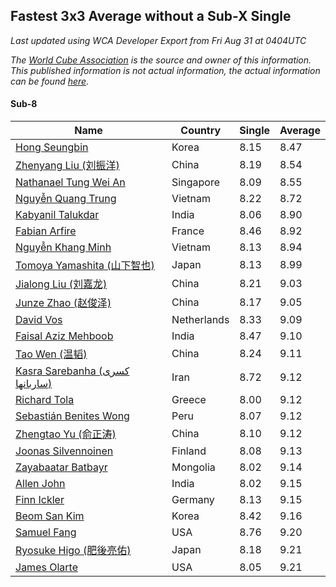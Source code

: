 ## Fastest 3x3 Average without a Sub-X Single

*Last updated using WCA Developer Export from Fri Aug 31 at 0404UTC*

*The [World Cube Association](https://www.worldcubeassociation.org) is the source and owner of this information. This published information is not actual information, the actual information can be found [here](https://www.worldcubeassociation.org/results).*

#### Sub-8

Name|Country|Single|Average
--|--|--|--
[Hong Seungbin](https://www.worldcubeassociation.org/persons/2014SEUN01)|Korea|8.15|8.47
[Zhenyang Liu (刘振洋)](https://www.worldcubeassociation.org/persons/2018LIUZ14)|China|8.19|8.54
[Nathanael Tung Wei An](https://www.worldcubeassociation.org/persons/2016ANNA01)|Singapore|8.09|8.55
[Nguyễn Quang Trung](https://www.worldcubeassociation.org/persons/2011NGUY10)|Vietnam|8.22|8.72
[Kabyanil Talukdar](https://www.worldcubeassociation.org/persons/2013TALU01)|India|8.06|8.90
[Fabian Arfire](https://www.worldcubeassociation.org/persons/2017ARFI01)|France|8.46|8.92
[Nguyễn Khang Minh](https://www.worldcubeassociation.org/persons/2017MINH15)|Vietnam|8.13|8.94
[Tomoya Yamashita (山下智也)](https://www.worldcubeassociation.org/persons/2013YAMA01)|Japan|8.13|8.99
[Jialong Liu (刘嘉龙)](https://www.worldcubeassociation.org/persons/2013LIUJ03)|China|8.21|9.03
[Junze Zhao (赵俊泽)](https://www.worldcubeassociation.org/persons/2016ZHAO28)|China|8.17|9.05
[David Vos](https://www.worldcubeassociation.org/persons/2008VOSD01)|Netherlands|8.33|9.09
[Faisal Aziz Mehboob](https://www.worldcubeassociation.org/persons/2017MEHB01)|India|8.47|9.10
[Tao Wen (温韬)](https://www.worldcubeassociation.org/persons/2015WENT01)|China|8.24|9.11
[Kasra Sarebanha (کسری ساربانها)](https://www.worldcubeassociation.org/persons/2015SARE01)|Iran|8.72|9.12
[Richard Tola](https://www.worldcubeassociation.org/persons/2013TOLA01)|Greece|8.00|9.12
[Sebastián Benites Wong](https://www.worldcubeassociation.org/persons/2014WONG06)|Peru|8.07|9.12
[Zhengtao Yu (俞正涛)](https://www.worldcubeassociation.org/persons/2017YUZH02)|China|8.10|9.12
[Joonas Silvennoinen](https://www.worldcubeassociation.org/persons/2016SILV07)|Finland|8.08|9.13
[Zayabaatar Batbayr](https://www.worldcubeassociation.org/persons/2017BATB01)|Mongolia|8.02|9.14
[Allen John](https://www.worldcubeassociation.org/persons/2017JOHN14)|India|8.02|9.15
[Finn Ickler](https://www.worldcubeassociation.org/persons/2012ICKL01)|Germany|8.13|9.15
[Beom San Kim](https://www.worldcubeassociation.org/persons/2017KIMB02)|Korea|8.42|9.16
[Samuel Fang](https://www.worldcubeassociation.org/persons/2014FANG01)|USA|8.76|9.20
[Ryosuke Higo (肥後亮佑)](https://www.worldcubeassociation.org/persons/2006HIGO01)|Japan|8.18|9.21
[James Olarte](https://www.worldcubeassociation.org/persons/2014OLAR02)|USA|8.05|9.21
